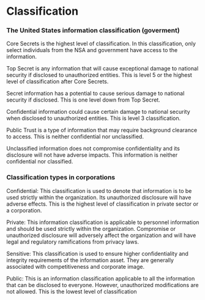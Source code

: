 # Classification

### The United States information classification (goverment)

Core Secrets is the highest level of classification. In this classification, only select individuals from the NSA and government have access to the information.&#x20;

Top Secret is any information that will cause exceptional damage to national security if disclosed to unauthorized entities. This is level 5 or the highest level of classification after Core Secrets.&#x20;

Secret information has a potential to cause serious damage to national security if disclosed. This is one level down from Top Secret.&#x20;

Confidential information could cause certain damage to national security when disclosed to unauthorized entities. This is level 3 classification.&#x20;

Public Trust is a type of information that may require background clearance to access. This is neither confidential nor unclassified.&#x20;

Unclassified information does not compromise confidentiality and its disclosure will not have adverse impacts. This information is neither confidential nor classified.

### Classification types in corporations

Confidential: This classification is used to denote that information is to be used strictly within the organization. Its unauthorized disclosure will have adverse effects. This is the highest level of classification in private sector or a corporation.&#x20;

Private: This information classification is applicable to personnel information and should be used strictly within the organization. Compromise or unauthorized disclosure will adversely affect the organization and will have legal and regulatory ramifications from privacy laws.&#x20;

Sensitive: This classification is used to ensure higher confidentiality and integrity requirements of the information asset. They are generally associated with competitiveness and corporate image.&#x20;

Public: This is an information classification applicable to all the information that can be disclosed to everyone. However, unauthorized modifications are not allowed. This is the lowest level of classification
